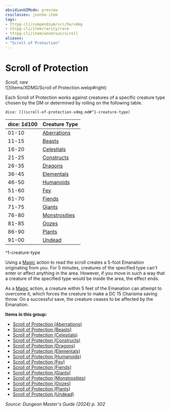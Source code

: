 ```yaml
---
obsidianUIMode: preview
cssclasses: json5e-item
tags:
- ttrpg-cli/compendium/src/5e/xdmg
- ttrpg-cli/item/rarity/rare
- ttrpg-cli/item/wondrous/scroll
aliases: 
- "Scroll of Protection"
---
```

# Scroll of Protection
*Scroll, rare*  
![](items/XDMG/Scroll of Protection.webp#right)


Each Scroll of Protection works against creatures of a specific creature type chosen by the DM or determined by rolling on the following table.

`dice: [](scroll-of-protection-xdmg.md#^1-creature-type)`

| dice: 1d100 | Creature Type |
|-------------|---------------|
| 01-10 | [Aberrations](/3-Mechanics/CLI/items/scroll-of-protection-aberrations-xdmg.md) |
| 11-15 | [Beasts](/3-Mechanics/CLI/items/scroll-of-protection-beasts-xdmg.md) |
| 16-20 | [Celestials](/3-Mechanics/CLI/items/scroll-of-protection-celestials-xdmg.md) |
| 21-25 | [Constructs](/3-Mechanics/CLI/items/scroll-of-protection-constructs-xdmg.md) |
| 26-35 | [Dragons](/3-Mechanics/CLI/items/scroll-of-protection-dragons-xdmg.md) |
| 36-45 | [Elementals](/3-Mechanics/CLI/items/scroll-of-protection-elementals-xdmg.md) |
| 46-50 | [Humanoids](/3-Mechanics/CLI/items/scroll-of-protection-humanoids-xdmg.md) |
| 51-60 | [Fey](/3-Mechanics/CLI/items/scroll-of-protection-fey-xdmg.md) |
| 61-70 | [Fiends](/3-Mechanics/CLI/items/scroll-of-protection-fiends-xdmg.md) |
| 71-75 | [Giants](/3-Mechanics/CLI/items/scroll-of-protection-giants-xdmg.md) |
| 76-80 | [Monstrosities](/3-Mechanics/CLI/items/scroll-of-protection-monstrosities-xdmg.md) |
| 81-85 | [Oozes](/3-Mechanics/CLI/items/scroll-of-protection-oozes-xdmg.md) |
| 86-90 | [Plants](/3-Mechanics/CLI/items/scroll-of-protection-plants-xdmg.md) |
| 91-00 | [Undead](/3-Mechanics/CLI/items/scroll-of-protection-undead-xdmg.md) |
^1-creature-type

Using a [Magic](/3-Mechanics/CLI/actions.md#Magic) action to read the scroll creates a 5-foot Emanation originating from you. For 5 minutes, creatures of the specified type can't enter or affect anything in the area. However, if you move in such a way that a creature of the specified type would be inside the area, the effect ends.

As a [Magic](/3-Mechanics/CLI/actions.md#Magic) action, a creature within 5 feet of the Emanation can attempt to overcome it, which forces the creature to make a DC 15 Charisma saving throw. On a successful save, the creature ceases to be affected by the Emanation.

**Items in this group:**

- [Scroll of Protection (Aberrations)](/3-Mechanics/CLI/items/scroll-of-protection-aberrations-xdmg.md)
- [Scroll of Protection (Beasts)](/3-Mechanics/CLI/items/scroll-of-protection-beasts-xdmg.md)
- [Scroll of Protection (Celestials)](/3-Mechanics/CLI/items/scroll-of-protection-celestials-xdmg.md)
- [Scroll of Protection (Constructs)](/3-Mechanics/CLI/items/scroll-of-protection-constructs-xdmg.md)
- [Scroll of Protection (Dragons)](/3-Mechanics/CLI/items/scroll-of-protection-dragons-xdmg.md)
- [Scroll of Protection (Elementals)](/3-Mechanics/CLI/items/scroll-of-protection-elementals-xdmg.md)
- [Scroll of Protection (Humanoids)](/3-Mechanics/CLI/items/scroll-of-protection-humanoids-xdmg.md)
- [Scroll of Protection (Fey)](/3-Mechanics/CLI/items/scroll-of-protection-fey-xdmg.md)
- [Scroll of Protection (Fiends)](/3-Mechanics/CLI/items/scroll-of-protection-fiends-xdmg.md)
- [Scroll of Protection (Giants)](/3-Mechanics/CLI/items/scroll-of-protection-giants-xdmg.md)
- [Scroll of Protection (Monstrosities)](/3-Mechanics/CLI/items/scroll-of-protection-monstrosities-xdmg.md)
- [Scroll of Protection (Oozes)](/3-Mechanics/CLI/items/scroll-of-protection-oozes-xdmg.md)
- [Scroll of Protection (Plants)](/3-Mechanics/CLI/items/scroll-of-protection-plants-xdmg.md)
- [Scroll of Protection (Undead)](/3-Mechanics/CLI/items/scroll-of-protection-undead-xdmg.md)

*Source: Dungeon Master's Guide (2024) p. 302*